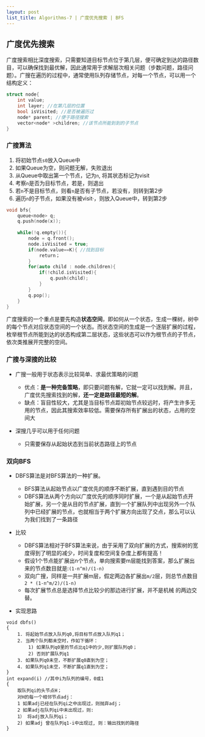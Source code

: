 ```yaml
---
layout: post
list_title: Algorithms-7 | 广度优先搜索 | BFS
---
```


## 广度优先搜索

广度搜索相比深度搜索，只需要知道目标节点位于第几层，便可确定到达的路径数目，可以确保找到最优解，因此通常用于求解层次相关问题（步数问题，路径问题）。广搜在遍历的过程中，通常使用队列存储节点，对每一个节点，可以用一个结构定义：

```cpp
struct node{
    int value;
    int layer; //在第几层的位置
    bool isVisited; //是否被遍历过
    node* parent; //便于路径搜索
    vector<node* >children; //该节点所能到到的子节点
}
```

### 广搜算法

1. 将初始节点`s0`放入Queue中
2. 如果Queue为空，则问题无解，失败退出
3. 从Queue中取出第一个节点，记为`n`, 将其状态标记为visit
4. 考察`n`是否为目标节点，若是，则退出
5. 若`n`不是目标节点，则看`n`是否有子节点，若没有，则转到第2步
6. 遍历`n`的子节点，如果没有被visit·，则放入Queue中，转到第2步

```cpp
void bfs{
    queue<node> q;
    q.push(node(x));
    
    while(!q.empty()){
        node = q.front();
        node.isVisited = true;
        if(node.value==K){ //找到目标
            return；
        }
        for(auto child : node.children){
            if(!child.isVisited){
                q.push(child);
            }
        }
        q.pop();
    }
}
```

广度搜索的一个重点是要先构造**状态空间**，即如何从一个状态，生成一棵树，树中的每个节点对应状态空间的一个状态。而状态空间的生成是一个逐层扩展的过程，枚举根节点所能到达的状态构成第二层状态，这些状态可以作为根节点的子节点，依次类推展开完整的空间。

### 广搜与深搜的比较

- 广搜一般用于状态表示比较简单、求最优策略的问题
    - 优点：**是一种完备策略**，即只要问题有解，它就一定可以找到解。并且，广度优先搜索找到的解，**还一定是路径最短的解**。
    - 缺点：盲目性较大，尤其是当目标节点距初始节点较远时，将产生许多无用的节点，因此其搜索效率较低。需要保存所有扩展出的状态，占用的空间大

- 深搜几乎可以用于任何问题
    - 只需要保存从起始状态到当前状态路径上的节点

### 双向BFS

- DBFS算法是对BFS算法的一种扩展。
    - BFS算法从起始节点以广度优先的顺序不断扩展，直到遇到目的节点
    - DBFS算法从两个方向以广度优先的顺序同时扩展，一个是从起始节点开始扩展，另一个是从目的节点扩展，直到一个扩展队列中出现另外一个队列中已经扩展的节点，也就相当于两个扩展方向出现了交点，那么可以认为我们找到了一条路径
- 比较
    - DBFS算法相对于BFS算法来说，由于采用了双向扩展的方式，搜索树的宽度得到了明显的减少，时间复度和空间复杂度上都有提高！
    - 假设1个节点能扩展出n个节点，单向搜索要m层能找到答案，那么扩展出来的节点数目就是:`(1-n^m)/(1-n)`
    - 双向广搜，同样是一共扩展m层，假定两边各扩展出`m/2`层，则总节点数目 `2 * (1-n^m/2)/(1-n)`
    - 每次扩展节点总是选择节点比较少的那边进行扩展，并不是机械
的两边交替。

- 实现思路

```
void dbfs()
{
    1. 将起始节点放入队列q0,将目标节点放入队列q1；
    2. 当两个队列都未空时，作如下循环：
        1) 如果队列q0里的节点比q1中的少,则扩展队列q0；
        2) 否则扩展队列q1
    3. 如果队列q0未空，不断扩展q0直到为空；
    4. 如果队列q1未空，不断扩展q1直到为空；
}
int expand(i) //其中i为队列的编号，0或1
{
    取队列qi的头节点H；
    对H的每一个相邻节点adj：
    1 如果adj已经在队列qi之中出现过，则抛弃adj；
    2 如果adj在队列qi中未出现过，则:
    1） 将adj放入队列qi；
    2) 如果adj 曾在队列q1-i中出现过, 则：输出找到的路径
} 
```
